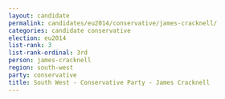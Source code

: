 ```yaml
---
layout: candidate
permalink: candidates/eu2014/conservative/james-cracknell/
categories: candidate conservative
election: eu2014
list-rank: 3
list-rank-ordinal: 3rd
person: james-cracknell
region: south-west
party: conservative
title: South West - Conservative Party - James Cracknell
---
```

